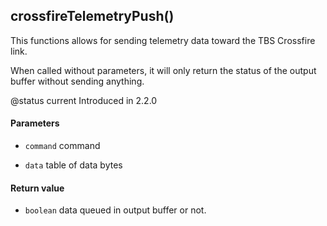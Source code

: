 <!-- This file was generated by the script. Do not edit it, any changes will be lost! -->

## crossfireTelemetryPush()



This functions allows for sending telemetry data toward the TBS Crossfire link.

When called without parameters, it will only return the status of the output buffer without sending anything.

@status current Introduced in 2.2.0


#### Parameters

* `command` command

* `data` table of data bytes



#### Return value

* `boolean`  data queued in output buffer or not.



